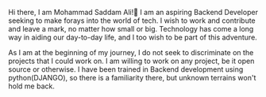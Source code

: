 Hi there, I am Mohammad Saddam Ali!👋 I am an aspiring Backend Developer seeking to make forays into the world of tech. I wish to work and contribute and leave a mark, no matter how small or big. Technology has come a long way in aiding our day-to-day life, and I too wish to be part of this adventure.

As I am at the beginning of my journey, I do not seek to discriminate on the projects that I could work on. I am willing to work on any project, be it open source or otherwise. I have been trained in Backend development using python(DJANGO), so there is a familiarity there, but unknown terrains won't hold me back.
